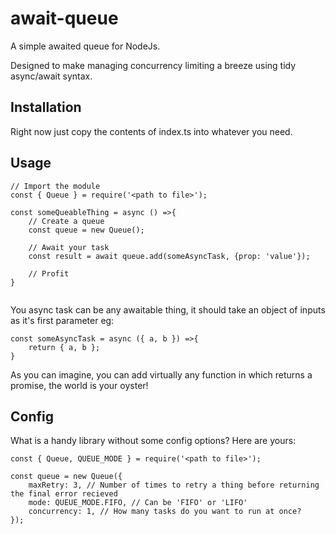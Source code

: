 # await-queue
A simple awaited queue for NodeJs. 

Designed to make managing concurrency limiting a breeze using tidy async/await syntax.

## Installation
Right now just copy the contents of index.ts into whatever you need.

## Usage
```
// Import the module
const { Queue } = require('<path to file>');

const someQueableThing = async () =>{
    // Create a queue
    const queue = new Queue();
    
    // Await your task
    const result = await queue.add(someAsyncTask, {prop: 'value'});
    
    // Profit
}


```
You async task can be any awaitable thing, it should take an object of inputs as it's first parameter eg:
```
const someAsyncTask = async ({ a, b }) =>{
    return { a, b };
}
```
As you can imagine, you can add virtually any function in which returns a promise, the world is your oyster!

## Config
What is a handy library without some config options? Here are yours:

```
const { Queue, QUEUE_MODE } = require('<path to file>');

const queue = new Queue({ 
    maxRetry: 3, // Number of times to retry a thing before returning the final error recieved
    mode: QUEUE_MODE.FIFO, // Can be 'FIFO' or 'LIFO'
    concurrency: 1, // How many tasks do you want to run at once?
}); 
```


